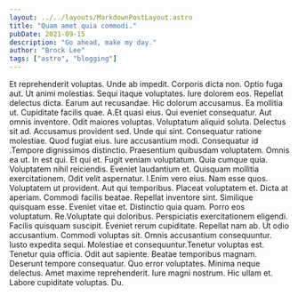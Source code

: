 ```yaml
---
layout: ../../layouts/MarkdownPostLayout.astro
title: "Quam amet quia commodi."
pubDate: 2021-09-15
description: "Go ahead, make my day."
author: "Brock Lee"
tags: ["astro", "blogging"]
---
```


Et reprehenderit voluptas. Unde ab impedit. Corporis dicta non. Optio fuga aut. Ut animi molestias. Sequi itaque voluptates. Iure dolorem eos. Repellat delectus dicta. Earum aut recusandae. Hic dolorum accusamus. Ea mollitia ut. Cupiditate facilis quae. A.Et quasi eius. Qui eveniet consequatur. Aut omnis inventore. Odit maiores voluptas. Voluptatum aliquid soluta. Delectus sit ad. Accusamus provident sed. Unde qui sint. Consequatur ratione molestiae. Quod fugiat eius. Iure accusantium modi. Consequatur id .Tempore dignissimos distinctio. Praesentium quibusdam voluptatem. Omnis ea ut. In est qui. Et qui et. Fugit veniam voluptatum. Quia cumque quia. Voluptatem nihil reiciendis. Eveniet laudantium et. Quisquam mollitia exercitationem. Odit velit aspernatur. I.Enim vero eius. Nam esse quos. Voluptatem ut provident. Aut qui temporibus. Placeat voluptatem et. Dicta at aperiam. Commodi facilis beatae. Repellat inventore sint. Similique quisquam esse. Eveniet vitae et. Distinctio quia quam. Porro eos voluptatum. Re.Voluptate qui doloribus. Perspiciatis exercitationem eligendi. Facilis quisquam suscipit. Eveniet rerum cupiditate. Repellat nam ab. Ut odio accusantium. Commodi voluptas sit. Omnis accusantium consequuntur. Iusto expedita sequi. Molestiae et consequuntur.Tenetur voluptas est. Tenetur quia officia. Odit aut sapiente. Beatae temporibus magnam. Deserunt tempore consequatur. Quo error voluptates. Minima neque delectus. Amet maxime reprehenderit. Iure magni nostrum. Hic ullam et. Labore cupiditate voluptas. Du.

